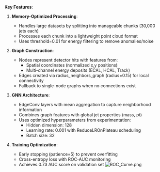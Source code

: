 **Key Features**:

1. **Memory-Optimized Processing**:
   - Handles large datasets by splitting into manageable chunks (30,000 jets each)
   - Processes each chunk into a lightweight point cloud format 
   - Uses threshold=0.01 for energy filtering to remove anomalies/noise

2. **Graph Construction**:
   - Nodes represent detector hits with features from:
     - Spatial coordinates (normalized x,y positions)
     - Multi-channel energy deposits (ECAL, HCAL, Track)
   - Edges created via radius_neighbors_graph (radius=0.15) for local connectivity
   - Fallback to single-node graphs when no connections exist

3. **GNN Architecture**:
   - EdgeConv layers with mean aggregation to capture neighborhood information
   - Combines graph features with global jet properties (mass, pt)
   - Uses optimized hyperparameters from experimentation:
     - Hidden dimension: 128
     - Learning rate: 0.001 with ReduceLROnPlateau scheduling
     - Batch size: 32

4. **Training Optimization**:
   - Early stopping (patience=5) to prevent overfitting
   - Cross-entropy loss with ROC-AUC monitoring
   - Achieves 0.73 AUC score on validation set
![ROC_Curve.png](https://github.com/Abdelrahman10101/Genie/blob/main/Jets%20as%20graphs/ROC_Curve.png)
